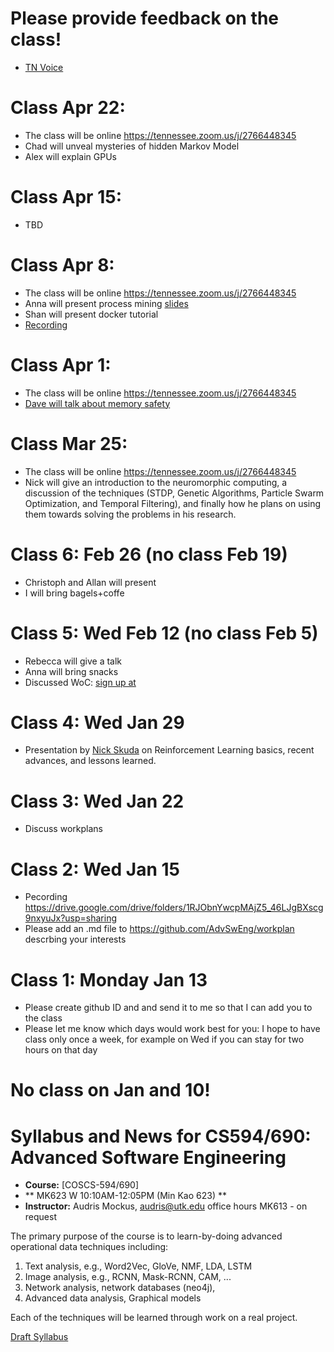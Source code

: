 # Please provide feedback on the class!
   - [TN Voice](https://utk.campuslabs.com/eval-home/)

# Class Apr 22:
   - The class will be online  https://tennessee.zoom.us/j/2766448345
   - Chad will unveal mysteries of  hidden Markov Model
   - Alex will explain GPUs

# Class Apr 15:
   - TBD
   
# Class Apr 8: 
   - The class will be online  https://tennessee.zoom.us/j/2766448345
   - Anna will present process mining [slides](https://github.com/AdvSwEng/presentations/blob/master/COSC690_process_mining.pptx)
   - Shan will present docker tutorial
   - [Recording](https://tennessee.zoom.us/rec/share/4OtKE4DWpjpLRYXq9FDZB6QbBL24T6a8gClM-_BYmEzRqzJg3v84BoTSCwCXQAOz)
  
# Class Apr 1:
   - The class will be online  https://tennessee.zoom.us/j/2766448345
   - [Dave will talk about memory safety](https://tennessee.zoom.us/rec/share/yOwqBez31nFIH5Xor0PVWIUhIoK4eaa8hiAfqfcPzU7h_yfapyWhFATNRsv9SHxt)

   
# Class Mar 25: 
   - The class will be online  https://tennessee.zoom.us/j/2766448345
   - Nick will give an introduction to the neuromorphic computing, a discussion of the techniques (STDP, Genetic Algorithms, Particle Swarm Optimization, and Temporal Filtering), and finally how he plans on using them towards solving the problems in his research.
  
  
# Class 6: Feb 26 (no class Feb 19) 
  - Christoph and Allan will present
  - I will bring bagels+coffe
  
# Class 5: Wed Feb 12 (no class Feb 5) 
  - Rebecca will give a talk
  - Anna will bring snacks
  - Discussed WoC: [sign up at](https://docs.google.com/forms/d/1quBIozLEP-ApaTaREr5FIu0HhOKAc4A4WkQngmW8L2g/viewform?edit_requested=true#response=ACYDBNgc-N6oB6DKVugJY3c6uPhH2axDOBiv5VlB3sMj7RCILGjarvUqE-IpE4fTkCi5ITc)
  
# Class 4: Wed Jan 29
  - Presentation by [Nick Skuda](mailto:nskuda@vols.utk.edu) on Reinforcement Learning basics, recent advances, and lessons  learned.

# Class 3: Wed Jan 22
   - Discuss workplans

# Class 2: Wed Jan 15

   - Pecording https://drive.google.com/drive/folders/1RJObnYwcpMAjZ5_46LJgBXscg9nxyuJx?usp=sharing
   - Please add an .md file to  https://github.com/AdvSwEng/workplan
     descrbing your interests


# Class 1: Monday Jan 13

   - Please create github ID and and send it to me so that I can add you to the class
   - Please let me know which days would work best for you: I hope to have class only once a week, for example on Wed if you can stay for two hours on that day
   
# No class on Jan and 10!

# Syllabus and News for CS594/690: Advanced Software Engineering

* **Course:** [COSCS-594/690]
* ** MK623  W 10:10AM-12:05PM  (Min Kao 623) **
* **Instructor:** Audris Mockus, [audris@utk.edu](mailto:audris@utk.edu) office hours MK613 - on request


The primary purpose of the course is to learn-by-doing advanced operational data techniques including:
1. Text analysis, e.g., Word2Vec, GloVe, NMF, LDA, LSTM
2. Image analysis, e.g., RCNN, Mask-RCNN, CAM, ...
3. Network analysis, network databases (neo4j), 
4. Advanced data analysis, Graphical models

Each of the techniques will be learned through work on a real project. 

[Draft Syllabus](https://github.com/AdvSwEng/news/blob/master/ee.pdf)
